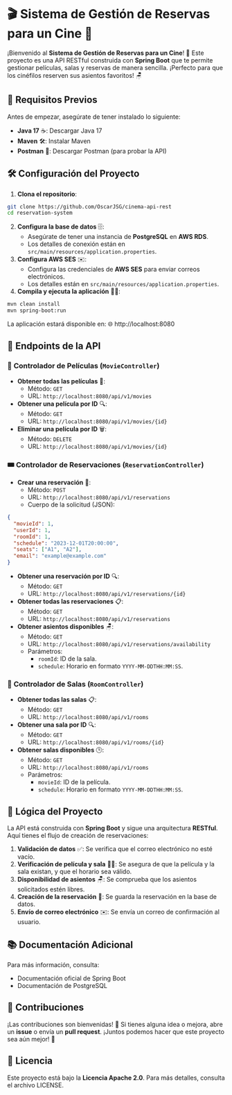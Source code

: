 # 🎬 Sistema de Gestión de Reservas para un Cine 🍿

¡Bienvenido al **Sistema de Gestión de Reservas para un Cine**! 🎉 Este proyecto es una API RESTful construida con **Spring Boot** que te permite gestionar películas, salas y reservas de manera sencilla. ¡Perfecto para que los cinéfilos reserven sus asientos favoritos! 🪑

## 🚀 **Requisitos Previos**

Antes de empezar, asegúrate de tener instalado lo siguiente:
* **Java 17** ☕: Descargar Java 17
* **Maven** 🛠️: Instalar Maven
* **Postman** 📮: Descargar Postman (para probar la API)

## 🛠️ **Configuración del Proyecto**

1. **Clona el repositorio**:
```bash
git clone https://github.com/OscarJSG/cinema-api-rest
cd reservation-system
```

2. **Configura la base de datos** 🗄️:
    * Asegúrate de tener una instancia de **PostgreSQL** en **AWS RDS**.
    * Los detalles de conexión están en `src/main/resources/application.properties`.
3. **Configura AWS SES** ✉️:
    * Configura las credenciales de **AWS SES** para enviar correos electrónicos.
    * Los detalles están en `src/main/resources/application.properties`.
4. **Compila y ejecuta la aplicación** 🏃‍♂️:
```bash
mvn clean install
mvn spring-boot:run
```

La aplicación estará disponible en: 🌐 http://localhost:8080

## 📡 **Endpoints de la API**

### 🎥 **Controlador de Películas** (`MovieController`)
* **Obtener todas las películas** 🍿:
    * Método: `GET`
    * URL: `http://localhost:8080/api/v1/movies`
* **Obtener una película por ID** 🔍:
    * Método: `GET`
    * URL: `http://localhost:8080/api/v1/movies/{id}`
* **Eliminar una película por ID** 🗑️:
    * Método: `DELETE`
    * URL: `http://localhost:8080/api/v1/movies/{id}`

### 🎟️ **Controlador de Reservaciones** (`ReservationController`)
* **Crear una reservación** 📝:
    * Método: `POST`
    * URL: `http://localhost:8080/api/v1/reservations`
    * Cuerpo de la solicitud (JSON):
```json
{
  "movieId": 1,
  "userId": 1,
  "roomId": 1,
  "schedule": "2023-12-01T20:00:00",
  "seats": ["A1", "A2"],
  "email": "example@example.com"
}
```

* **Obtener una reservación por ID** 🔍:
    * Método: `GET`
    * URL: `http://localhost:8080/api/v1/reservations/{id}`
* **Obtener todas las reservaciones** 📋:
    * Método: `GET`
    * URL: `http://localhost:8080/api/v1/reservations`
* **Obtener asientos disponibles** 🪑:
    * Método: `GET`
    * URL: `http://localhost:8080/api/v1/reservations/availability`
    * Parámetros:
        * `roomId`: ID de la sala.
        * `schedule`: Horario en formato `YYYY-MM-DDTHH:MM:SS`.

### 🏢 **Controlador de Salas** (`RoomController`)
* **Obtener todas las salas** 📋:
    * Método: `GET`
    * URL: `http://localhost:8080/api/v1/rooms`
* **Obtener una sala por ID** 🔍:
    * Método: `GET`
    * URL: `http://localhost:8080/api/v1/rooms/{id}`
* **Obtener salas disponibles** 🕒:
    * Método: `GET`
    * URL: `http://localhost:8080/api/v1/rooms`
    * Parámetros:
        * `movieId`: ID de la película.
        * `schedule`: Horario en formato `YYYY-MM-DDTHH:MM:SS`.

## 🧠 **Lógica del Proyecto**

La API está construida con **Spring Boot** y sigue una arquitectura **RESTful**. Aquí tienes el flujo de creación de reservaciones:

1. **Validación de datos** ✅: Se verifica que el correo electrónico no esté vacío.
2. **Verificación de película y sala** 🎥🏢: Se asegura de que la película y la sala existan, y que el horario sea válido.
3. **Disponibilidad de asientos** 🪑: Se comprueba que los asientos solicitados estén libres.
4. **Creación de la reservación** 📝: Se guarda la reservación en la base de datos.
5. **Envío de correo electrónico** ✉️: Se envía un correo de confirmación al usuario.

## 📚 **Documentación Adicional**

Para más información, consulta:
* Documentación oficial de Spring Boot
* Documentación de PostgreSQL

## 🤝 **Contribuciones**

¡Las contribuciones son bienvenidas! 🎉 Si tienes alguna idea o mejora, abre un **issue** o envía un **pull request**. ¡Juntos podemos hacer que este proyecto sea aún mejor! 💪

## 📜 **Licencia**

Este proyecto está bajo la **Licencia Apache 2.0**. Para más detalles, consulta el archivo LICENSE.
